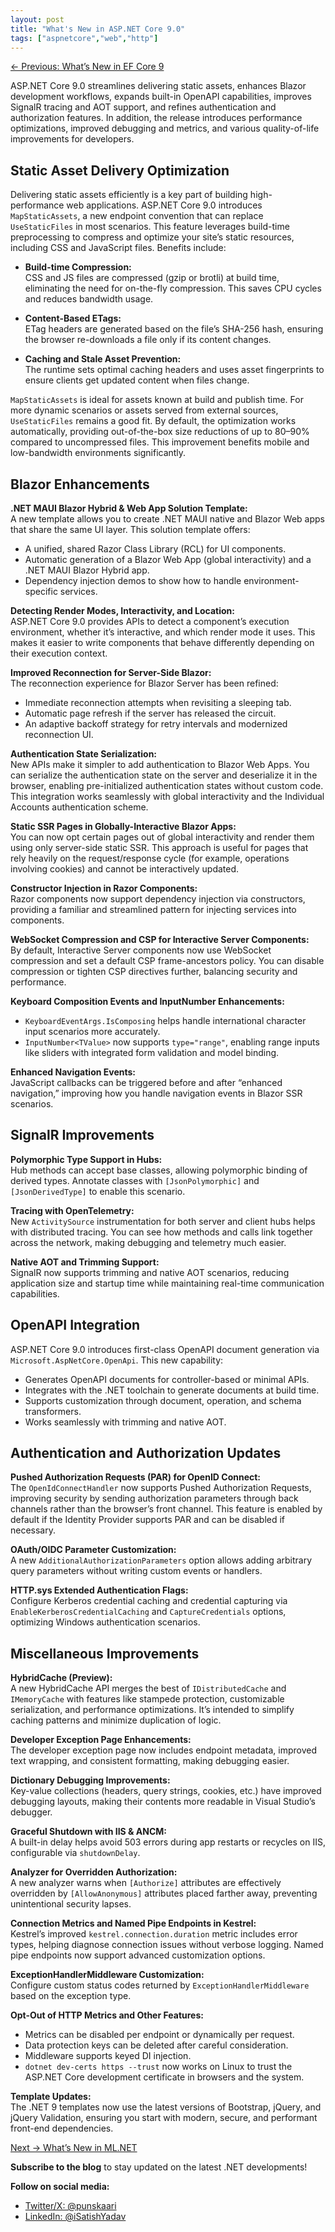 ```yaml
---
layout: post
title: "What's New in ASP.NET Core 9.0"
tags: ["aspnetcore","web","http"]
---
```


[← Previous: What’s New in EF Core 9](/4-whats-new-in-ef-core-9)  

ASP.NET Core 9.0 streamlines delivering static assets, enhances Blazor development workflows, expands built-in OpenAPI capabilities, improves SignalR tracing and AOT support, and refines authentication and authorization features. In addition, the release introduces performance optimizations, improved debugging and metrics, and various quality-of-life improvements for developers.

## Static Asset Delivery Optimization

Delivering static assets efficiently is a key part of building high-performance web applications. ASP.NET Core 9.0 introduces `MapStaticAssets`, a new endpoint convention that can replace `UseStaticFiles` in most scenarios. This feature leverages build-time preprocessing to compress and optimize your site’s static resources, including CSS and JavaScript files. Benefits include:

- **Build-time Compression:**  
  CSS and JS files are compressed (gzip or brotli) at build time, eliminating the need for on-the-fly compression. This saves CPU cycles and reduces bandwidth usage.
  
- **Content-Based ETags:**  
  ETag headers are generated based on the file’s SHA-256 hash, ensuring the browser re-downloads a file only if its content changes.
  
- **Caching and Stale Asset Prevention:**  
  The runtime sets optimal caching headers and uses asset fingerprints to ensure clients get updated content when files change.

`MapStaticAssets` is ideal for assets known at build and publish time. For more dynamic scenarios or assets served from external sources, `UseStaticFiles` remains a good fit. By default, the optimization works automatically, providing out-of-the-box size reductions of up to 80–90% compared to uncompressed files. This improvement benefits mobile and low-bandwidth environments significantly.

## Blazor Enhancements

**.NET MAUI Blazor Hybrid & Web App Solution Template:**  
A new template allows you to create .NET MAUI native and Blazor Web apps that share the same UI layer. This solution template offers:

- A unified, shared Razor Class Library (RCL) for UI components.
- Automatic generation of a Blazor Web App (global interactivity) and a .NET MAUI Blazor Hybrid app.
- Dependency injection demos to show how to handle environment-specific services.

**Detecting Render Modes, Interactivity, and Location:**  
ASP.NET Core 9.0 provides APIs to detect a component’s execution environment, whether it’s interactive, and which render mode it uses. This makes it easier to write components that behave differently depending on their execution context.

**Improved Reconnection for Server-Side Blazor:**  
The reconnection experience for Blazor Server has been refined:

- Immediate reconnection attempts when revisiting a sleeping tab.
- Automatic page refresh if the server has released the circuit.
- An adaptive backoff strategy for retry intervals and modernized reconnection UI.

**Authentication State Serialization:**  
New APIs make it simpler to add authentication to Blazor Web Apps. You can serialize the authentication state on the server and deserialize it in the browser, enabling pre-initialized authentication states without custom code. This integration works seamlessly with global interactivity and the Individual Accounts authentication scheme.

**Static SSR Pages in Globally-Interactive Blazor Apps:**  
You can now opt certain pages out of global interactivity and render them using only server-side static SSR. This approach is useful for pages that rely heavily on the request/response cycle (for example, operations involving cookies) and cannot be interactively updated.

**Constructor Injection in Razor Components:**  
Razor components now support dependency injection via constructors, providing a familiar and streamlined pattern for injecting services into components.

**WebSocket Compression and CSP for Interactive Server Components:**  
By default, Interactive Server components now use WebSocket compression and set a default CSP frame-ancestors policy. You can disable compression or tighten CSP directives further, balancing security and performance.

**Keyboard Composition Events and InputNumber Enhancements:**  
- `KeyboardEventArgs.IsComposing` helps handle international character input scenarios more accurately.
- `InputNumber<TValue>` now supports `type="range"`, enabling range inputs like sliders with integrated form validation and model binding.

**Enhanced Navigation Events:**  
JavaScript callbacks can be triggered before and after “enhanced navigation,” improving how you handle navigation events in Blazor SSR scenarios.

## SignalR Improvements

**Polymorphic Type Support in Hubs:**  
Hub methods can accept base classes, allowing polymorphic binding of derived types. Annotate classes with `[JsonPolymorphic]` and `[JsonDerivedType]` to enable this scenario.

**Tracing with OpenTelemetry:**  
New `ActivitySource` instrumentation for both server and client hubs helps with distributed tracing. You can see how methods and calls link together across the network, making debugging and telemetry much easier.

**Native AOT and Trimming Support:**  
SignalR now supports trimming and native AOT scenarios, reducing application size and startup time while maintaining real-time communication capabilities.

## OpenAPI Integration

ASP.NET Core 9.0 introduces first-class OpenAPI document generation via `Microsoft.AspNetCore.OpenApi`. This new capability:

- Generates OpenAPI documents for controller-based or minimal APIs.
- Integrates with the .NET toolchain to generate documents at build time.
- Supports customization through document, operation, and schema transformers.
- Works seamlessly with trimming and native AOT.

## Authentication and Authorization Updates

**Pushed Authorization Requests (PAR) for OpenID Connect:**  
The `OpenIdConnectHandler` now supports Pushed Authorization Requests, improving security by sending authorization parameters through back channels rather than the browser’s front channel. This feature is enabled by default if the Identity Provider supports PAR and can be disabled if necessary.

**OAuth/OIDC Parameter Customization:**  
A new `AdditionalAuthorizationParameters` option allows adding arbitrary query parameters without writing custom events or handlers.

**HTTP.sys Extended Authentication Flags:**  
Configure Kerberos credential caching and credential capturing via `EnableKerberosCredentialCaching` and `CaptureCredentials` options, optimizing Windows authentication scenarios.

## Miscellaneous Improvements

**HybridCache (Preview):**  
A new HybridCache API merges the best of `IDistributedCache` and `IMemoryCache` with features like stampede protection, customizable serialization, and performance optimizations. It’s intended to simplify caching patterns and minimize duplication of logic.

**Developer Exception Page Enhancements:**  
The developer exception page now includes endpoint metadata, improved text wrapping, and consistent formatting, making debugging easier.

**Dictionary Debugging Improvements:**  
Key-value collections (headers, query strings, cookies, etc.) have improved debugging layouts, making their contents more readable in Visual Studio’s debugger.

**Graceful Shutdown with IIS & ANCM:**  
A built-in delay helps avoid 503 errors during app restarts or recycles on IIS, configurable via `shutdownDelay`.

**Analyzer for Overridden Authorization:**  
A new analyzer warns when `[Authorize]` attributes are effectively overridden by `[AllowAnonymous]` attributes placed farther away, preventing unintentional security lapses.

**Connection Metrics and Named Pipe Endpoints in Kestrel:**  
Kestrel’s improved `kestrel.connection.duration` metric includes error types, helping diagnose connection issues without verbose logging. Named pipe endpoints now support advanced customization options.

**ExceptionHandlerMiddleware Customization:**  
Configure custom status codes returned by `ExceptionHandlerMiddleware` based on the exception type.

**Opt-Out of HTTP Metrics and Other Features:**
- Metrics can be disabled per endpoint or dynamically per request.
- Data protection keys can be deleted after careful consideration.
- Middleware supports keyed DI injection.
- `dotnet dev-certs https --trust` now works on Linux to trust the ASP.NET Core development certificate in browsers and the system.

**Template Updates:**  
The .NET 9 templates now use the latest versions of Bootstrap, jQuery, and jQuery Validation, ensuring you start with modern, secure, and performant front-end dependencies.

[Next → What’s New in ML.NET](/6-whats-new-in-ml-net)

**Subscribe to the blog** to stay updated on the latest .NET developments!

**Follow on social media:**

- [Twitter/X: @punskaari](https://twitter.com/punskaari)
- [LinkedIn: @iSatishYadav](https://www.linkedin.com/in/iSatishYadav)